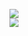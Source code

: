 [![](https://img.shields.io/badge/Made%20With-Github%20Spray-lightgrey.svg?style=for-the-badge&logo=github)](https://github.com/Annihil/github-spray#6514)  
[![](https://i.imgur.com/2DrTn0Z.gif)](https://github.com/Annihil/github-spray)